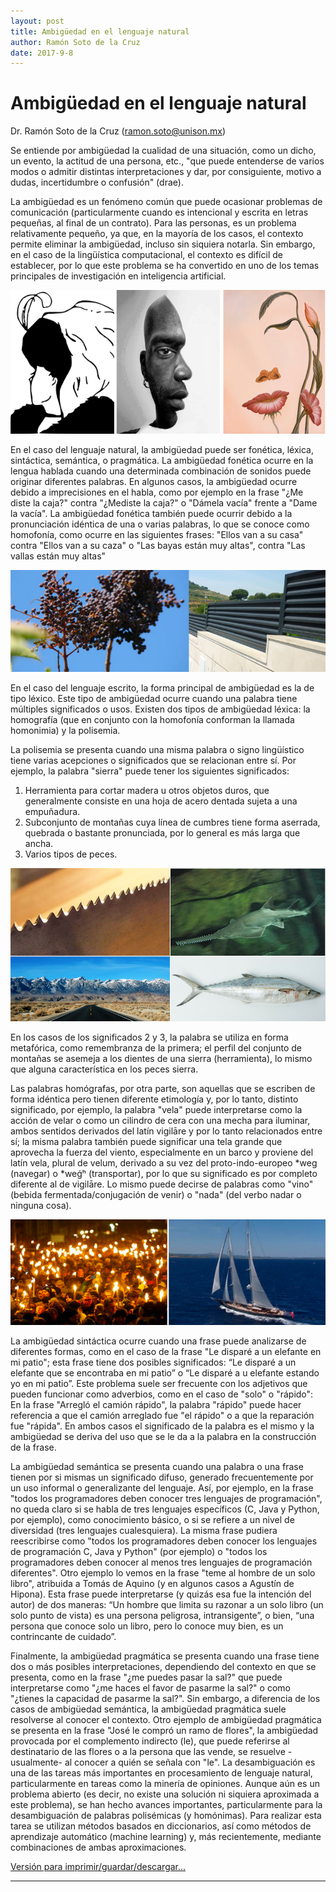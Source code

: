 ```yaml
---
layout: post
title: Ambigüedad en el lenguaje natural
author: Ramón Soto de la Cruz 
date: 2017-9-8
---
```



# Ambigüedad en el lenguaje natural

Dr. Ramón Soto de la Cruz (ramon.soto@unison.mx)

Se entiende por ambigüedad la cualidad de una situación, como un dicho, un evento, la actitud de una persona, etc., "que puede entenderse de varios modos o admitir distintas interpretaciones y dar, por consiguiente, motivo a dudas, incertidumbre o confusión" (drae).

La ambigüedad es un fenómeno común que puede ocasionar problemas de comunicación (particularmente cuando es intencional y escrita en letras pequeñas, al final de un contrato). Para las personas, es un problema relativamente pequeño, ya que, en la mayoría de los casos, el contexto permite eliminar la ambigüedad, incluso sin siquiera notarla. Sin embargo, en el caso de la lingüística computacional, el contexto es difícil de establecer, por lo que este problema se ha convertido en uno de los temas principales de investigación en inteligencia artificial.

![](https://github.com/rsotoc/images_blog/blob/master/amb01.png?raw=true)
 
En el caso del lenguaje natural, la ambigüedad puede ser fonética, léxica, sintáctica, semántica, o pragmática.
La ambigüedad fonética ocurre en la lengua hablada cuando una determinada combinación de sonidos puede originar diferentes palabras. En algunos casos, la ambigüedad ocurre debido a imprecisiones en el habla, como por ejemplo en la frase "¿Me diste la caja?" contra "¿Mediste la caja?" o "Dámela vacía" frente a "Dame la vacía". La ambigüedad fonética también puede ocurrir debido a la pronunciación idéntica de una o varias palabras, lo que se conoce como homofonía, como ocurre en las siguientes frases: "Ellos van a su casa" contra "Ellos van a su caza" o "Las bayas están muy altas", contra "Las vallas están muy altas"
 
![](https://github.com/rsotoc/images_blog/blob/master/amb02.png?raw=true)
 
En el caso del lenguaje escrito, la forma principal de ambigüedad es la de tipo léxico. Este tipo de ambigüedad ocurre cuando una palabra tiene múltiples significados o usos. Existen dos tipos de ambigüedad léxica: la homografía (que en conjunto con la homofonía conforman la llamada homonimia) y la polisemia.

La polisemia se presenta cuando una misma palabra o signo lingüístico tiene varias acepciones o significados que se relacionan entre sí. Por ejemplo, la palabra "sierra" puede tener los siguientes significados:

1.	Herramienta para cortar madera u otros objetos duros, que generalmente consiste en una hoja de acero dentada sujeta a una empuñadura.
2.	Subconjunto de montañas cuya línea de cumbres tiene forma aserrada, quebrada o bastante pronunciada, por lo general es más larga que ancha.
3.	Varios tipos de peces.

![](https://github.com/rsotoc/images_blog/blob/master/amb03.png?raw=true)

En los casos de los significados 2 y 3, la palabra se utiliza en forma metafórica, como remembranza de la primera; el perfil del conjunto de montañas se asemeja a los dientes de una sierra (herramienta), lo mismo que alguna característica en los peces sierra.

Las palabras homógrafas, por otra parte, son aquellas que se escriben de forma idéntica pero tienen diferente etimología y, por lo tanto, distinto significado, por ejemplo, la palabra "vela" puede interpretarse como la acción de velar o como un cilindro de cera con una mecha para iluminar, ambos sentidos derivados del latín vigilāre y por lo tanto relacionados entre sí; la misma palabra también puede significar una tela grande que aprovecha la fuerza del viento, especialmente en un barco y proviene del latín vela, plural de velum, derivado a su vez del proto-indo-europeo *weg (navegar) o *weǵʰ (transportar), por lo que su significado es por completo diferente al de vigilāre. Lo mismo puede decirse de palabras como "vino" (bebida fermentada/conjugación de venir) o "nada" (del verbo nadar o ninguna cosa).
 
![](https://github.com/rsotoc/images_blog/blob/master/amb04.png?raw=true)

La ambigüedad sintáctica ocurre cuando una frase puede analizarse de diferentes formas, como en el caso de la frase "Le disparé a un elefante en mi patio"; esta frase tiene dos posibles significados: “Le disparé a un elefante que se encontraba en mi patio” o “Le disparé a u elefante estando yo en mi patio”. Este problema suele ser frecuente con los adjetivos que pueden funcionar como adverbios, como en el caso de "solo" o "rápido": En la frase "Arregló el camión rápido", la palabra "rápido" puede hacer referencia a que el camión arreglado fue "el rápido" o a que la reparación fue "rápida". En ambos casos el significado de la palabra es el mismo y la ambigüedad se deriva del uso que se le da a la palabra en la construcción de la frase.

La ambigüedad semántica se presenta cuando una palabra o una frase tienen por si mismas un significado difuso, generado frecuentemente por un uso informal o generalizante del lenguaje. Así, por ejemplo, en la frase "todos los programadores deben conocer tres lenguajes de programación", no queda claro si se habla de tres lenguajes específicos (C, Java y Python, por ejemplo), como conocimiento básico, o si se refiere a un nivel de diversidad (tres lenguajes cualesquiera). La misma frase pudiera reescribirse como "todos los programadores deben conocer los lenguajes de programación C, Java y Python" (por ejemplo) o "todos los programadores deben conocer al menos tres lenguajes de programación diferentes". Otro ejemplo lo vemos en la frase "teme al hombre de un solo libro", atribuida a Tomás de Aquino (y en algunos casos a Agustín de Hipona). Esta frase puede interpretarse (y quizás esa fue la intención del autor) de dos maneras: “Un hombre que limita su razonar a un solo libro (un solo punto de vista) es una persona peligrosa, intransigente”, o bien, “una persona que conoce solo un libro, pero lo conoce muy bien, es un contrincante de cuidado”.

Finalmente, la ambigüedad pragmática se presenta cuando una frase tiene dos o más posibles interpretaciones, dependiendo del contexto en que se presenta, como en la frase "¿me puedes pasar la sal?" que puede interpretarse como "¿me haces el favor de pasarme la sal?" o como "¿tienes la capacidad de pasarme la sal?". Sin embargo, a diferencia de los casos de ambigüedad semántica, la ambigüedad pragmática suele resolverse al conocer el contexto. Otro ejemplo de ambigüedad pragmática se presenta en la frase "José le compró un ramo de flores", la ambigüedad provocada por el complemento indirecto (le), que puede referirse al destinatario de las flores o a la persona que las vende, se resuelve -usualmente- al conocer a quién se señala con "le".
La desambiguación es una de las tareas más importantes en procesamiento de lenguaje natural, particularmente en tareas como la minería de opiniones. Aunque aún es un problema abierto (es decir, no existe una solución ni siquiera aproximada a este problema), se han hecho avances importantes, particularmente para la desambiguación de palabras polisémicas (y homónimas).  Para realizar esta tarea se utilizan métodos basados en diccionarios, así como métodos de aprendizaje automático (machine learning) y, más recientemente, mediante combinaciones de ambas aproximaciones. 

[Versión para imprimir/guardar/descargar...](https://github.com/rsotoc/images_blog/blob/master/Ambigüedad%20en%20el%20lenguaje%20natural.pdf)

<hr>
